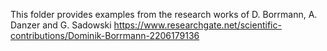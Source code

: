 This folder provides examples from the research works of D. Borrmann, A. Danzer and G. Sadowski https://www.researchgate.net/scientific-contributions/Dominik-Borrmann-2206179136
